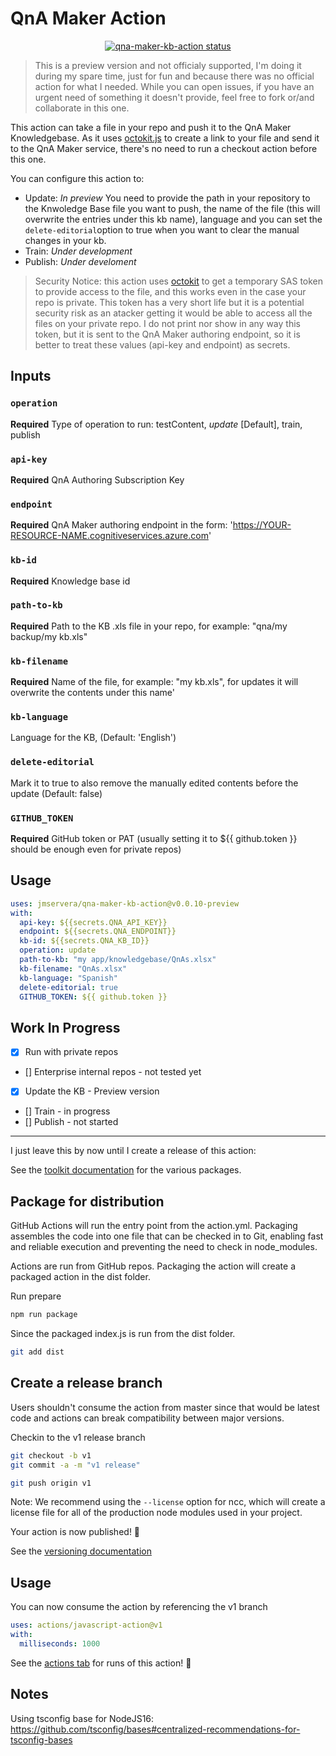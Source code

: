 # QnA Maker Action

<p align="center">
  <a href="https://github.com/jmservera/qna-maker-kb-action/actions"><img alt="qna-maker-kb-action status" src="https://github.com/jmservera/qna-maker-kb-action/workflows/units-test/badge.svg"></a>
</p>


> This is a preview version and not officialy supported, I'm doing it during my spare time, just for fun and because there was no official action for what I needed. While you can open issues, if you have an urgent need of something it doesn't provide, feel free to fork or/and collaborate in this one.

This action can take a file in your repo and push it to the QnA Maker Knowledgebase. As it uses [octokit.js][octokit] to create a link to your file and send it to the QnA Maker service, there's no need to run a checkout action before this one.

You can configure this action to:

* Update: *In preview* You need to provide the path in your repository to the Knwoledge Base file you want to push, the name of the file (this will overwrite the entries under this kb name), language and you can set the `delete-editorial`option to true when you want to clear the manual changes in your kb.
* Train: *Under development*
* Publish: *Under develoment*

> Security Notice: this action uses [octokit][octokit] to get a temporary SAS token to provide access to the file, and this works even in the case your repo is private. This token has a very short life but it is a potential security risk as an atacker getting it would be able to access all the files on your private repo. I do not print nor show in any way this token, but it is sent to the QnA Maker authoring endpoint, so it is better to treat these values (api-key and endpoint) as secrets.

## Inputs

### `operation`

**Required** Type of operation to run: testContent, *update* [Default], train, publish

### `api-key`

**Required** QnA Authoring Subscription Key

### `endpoint`

**Required** QnA Maker authoring endpoint in the form: 'https://YOUR-RESOURCE-NAME.cognitiveservices.azure.com'

### `kb-id`

**Required** Knowledge base id

### `path-to-kb`

**Required** Path to the KB .xls file in your repo, for example: "qna/my backup/my kb.xls"

### `kb-filename`

**Required** Name of the file, for example: "my kb.xls", for updates it will overwrite the contents under this name'

### `kb-language`

Language for the KB, (Default: 'English')

### `delete-editorial`

Mark it to true to also remove the manually edited contents before the update (Default: false)

### `GITHUB_TOKEN`

**Required** GitHub token or PAT (usually setting it to ${{ github.token }} should be enough even for private repos)

## Usage

```yaml
uses: jmservera/qna-maker-kb-action@v0.0.10-preview
with:
  api-key: ${{secrets.QNA_API_KEY}}
  endpoint: ${{secrets.QNA_ENDPOINT}}
  kb-id: ${{secrets.QNA_KB_ID}}
  operation: update
  path-to-kb: "my app/knowledgebase/QnAs.xlsx"
  kb-filename: "QnAs.xlsx"
  kb-language: "Spanish"
  delete-editorial: true
  GITHUB_TOKEN: ${{ github.token }}
```

## Work In Progress

 - [x] Run with private repos
 - [] Enterprise internal repos - not tested yet
 - [x] Update the KB - Preview version 
 - [] Train - in progress
 - [] Publish - not started

---

I just leave this by now until I create a release of this action:


See the [toolkit documentation](https://github.com/actions/toolkit/blob/master/README.md#packages) for the various packages.

## Package for distribution

GitHub Actions will run the entry point from the action.yml. Packaging assembles the code into one file that can be checked in to Git, enabling fast and reliable execution and preventing the need to check in node_modules.

Actions are run from GitHub repos.  Packaging the action will create a packaged action in the dist folder.

Run prepare

```bash
npm run package
```

Since the packaged index.js is run from the dist folder.

```bash
git add dist
```

## Create a release branch

Users shouldn't consume the action from master since that would be latest code and actions can break compatibility between major versions.

Checkin to the v1 release branch

```bash
git checkout -b v1
git commit -a -m "v1 release"
```

```bash
git push origin v1
```

Note: We recommend using the `--license` option for ncc, which will create a license file for all of the production node modules used in your project.

Your action is now published! :rocket:

See the [versioning documentation](https://github.com/actions/toolkit/blob/master/docs/action-versioning.md)

## Usage

You can now consume the action by referencing the v1 branch

```yaml
uses: actions/javascript-action@v1
with:
  milliseconds: 1000
```

See the [actions tab](https://github.com/actions/javascript-action/actions) for runs of this action! :rocket:

## Notes

Using tsconfig base for NodeJS16: https://github.com/tsconfig/bases#centralized-recommendations-for-tsconfig-bases


[octokit]: https://github.com/octokit/octokit.js "The GitHub SDK for Node.js Octokit package"
